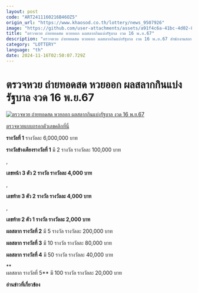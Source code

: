 ```yaml
---
layout: post
code: "ART2411160216B46OZ5"
origin_url: "https://www.khaosod.co.th/lottery/news_9507926"
image: "https://github.com/user-attachments/assets/a91f4c6a-41bc-4d02-80f1-52b19e6e6ecf"
title: "ตรวจหวย ถ่ายทอดสด หวยออก ผลสลากกินแบ่งรัฐบาล งวด 16 พ.ย.67"
description: "ตรวจหวย ถ่ายทอดสด หวยออก ผลสลากกินแบ่งรัฐบาล งวด 16 พ.ย.67 สำนักงานสลากกินแบ่งรัฐบาล ออกรางวัล อาคารออกรางวัล สนามบินน้ำ ตรวจ-เช็กผลสลากทุกรางวัลที่นี่"
category: "LOTTERY"
language: "th"
date: 2024-11-16T02:50:07.729Z
---
```


# ตรวจหวย ถ่ายทอดสด หวยออก ผลสลากกินแบ่งรัฐบาล งวด 16 พ.ย.67

[![ตรวจหวย ถ่ายทอดสด หวยออก ผลสลากกินแบ่งรัฐบาล งวด 16 พ.ย.67](https://www.khaosod.co.th/wpapp/uploads/2024/11/government-lottery.jpg "ตรวจหวย ถ่ายทอดสด หวยออก ผลสลากกินแบ่งรัฐบาล งวด 16 พ.ย.67")](https://www.khaosod.co.th/wpapp/uploads/2024/11/government-lottery.jpg)

[ตรวจหวยแบบกรอกตัวเลขคลิกที่นี่](https://www.khaosod.co.th/lottery)

**รางวัลที่ 1** รางวัลละ 6,000,000 บาท



**รางวัลข้างเคียงรางวัลที่ 1** มี 2 รางวัล รางวัลละ 100,000 บาท

,

**เลขหน้า 3 ตัว 2 รางวัล รางวัลละ 4,000 บาท**

,

**เลขท้าย 3 ตัว 2 รางวัล รางวัลละ 4,000 บาท**

,

**เลขท้าย 2 ตัว 1 รางวัล รางวัลละ 2,000 บาท**



**ผลสลาก รางวัลที่ 2** มี 5 รางวัล รางวัลละ 200,000 บาท



**ผลสลาก รางวัลที่ 3** มี 10 รางวัล รางวัลละ 80,000 บาท



**ผลสลาก รางวัลที่ 4** มี 50 รางวัล รางวัลละ 40,000 บาท

**  
ผลสลาก รางวัลที่ 5** มี 100 รางวัล รางวัลละ 20,000 บาท



**อ่านข่าวที่เกี่ยวข้อง**